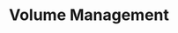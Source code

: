 ---
inv_num: 2011-021
add_credit:
url: 2011-021-volumemanagement
title: Volume Management
year: '2011'
display_year: '2011'
medium: Ten Vizio 55-inch back lit LCD HDTVs in original packaging
dims: Dimensions variable
pitch: "​Arrangement of flat-screen TV's in boxes. "
ps:
live_url:
youtube:
related_code:
subheading:
download:
commission: 'Commissioned by Whitney Museum of American Art, New York, for Cory Arcangel:
  Pro Tools'
layout: things-i-made
---